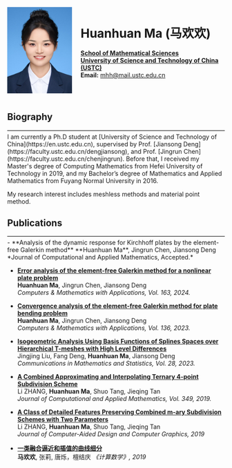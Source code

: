  
<div style="float: left; margin-right: 20px; margin-bottom: 10px;">
  <img src="photo.jpg" alt="photo" width="150"/>
</div>

# Huanhuan Ma (马欢欢)
  
  **[School of Mathematical Sciences](https://math.ustc.edu.cn)**  
  **[University of Science and Technology of China (USTC)](https://en.ustc.edu.cn)**  
  **Email:** mhh@mail.ustc.edu.cn  

<div style="clear: both;"></div>

## Biography
<hr style="border: none; border-top: 1px solid #ccc; margin: 5px 0;">
I am currently a Ph.D student at [University of Science and Technology of China](https://en.ustc.edu.cn), supervised by Prof. [Jiansong Deng](https://faculty.ustc.edu.cn/dengjiansong), and Prof. [Jingrun Chen](https://faculty.ustc.edu.cn/chenjingrun). Before that, I received my Master's degree of Computing Mathematics from Hefei University of Technology in 2019, and my Bachelor’s degree of Mathematics and Applied Mathematics from Fuyang Normal University in 2016.

My research interest includes meshless methods and material point method.

## Publications
<hr style="border: none; border-top: 1px solid #ccc; margin: 5px 0;">
- **Analysis of the dynamic response for Kirchhoff plates by the element-free Galerkin method**  
  **Huanhuan Ma**, Jingrun Chen, Jiansong Deng  
  *Journal of Computational and Applied Mathematics, Accepted.*

- **[Error analysis of the element-free Galerkin method for a nonlinear plate problem](https://doi.org/10.1016/j.camwa.2024.03.020)**  
  **Huanhuan Ma**, Jingrun Chen, Jiansong Deng  
  *Computers & Mathematics with Applications, Vol. 163, 2024.*

- **[Convergence analysis of the element-free Galerkin method for plate bending problem](https://doi.org/10.1016/j.camwa.2023.02.001)**  
  **Huanhuan Ma**, Jingrun Chen, Jiansong Deng  
  *Computers & Mathematics with Applications, Vol. 136, 2023.*

- **[Isogeometric Analysis Using Basis Functions of Splines Spaces over Hierarchical T-meshes with High Level Differences](https://doi.org/10.1007/s40304-022-00324-4)**  
  Jingjing Liu, Fang Deng, **Huanhuan Ma**, Jiansong Deng    
  *Communications in Mathematics and Statistics, Vol. 28, 2023.*

- **[A Combined Approximating and Interpolating Ternary 4-point Subdivision Scheme](https://doi.org/10.1016/j.cam.2018.09.014)**  
  Li ZHANG, **Huanhuan Ma**, Shuo Tang, Jieqing Tan  
  *Journal of Computational and Applied Mathematics, Vol. 349, 2019.*

- **[A Class of Detailed Features Preserving Combined m-ary Subdivision Schemes with Two Parameters](https://www.jcad.cn/en/article/doi/10.3724/SP.J.1089.2019.17400)**  
  Li ZHANG, **Huanhuan Ma**, Shuo Tang, Jieqing Tan  
  *Journal of Computer-Aided Design and Computer Graphics, 2019*

- **[一类融合逼近和插值的曲线细分](https://doi.org/10.12286/jssx.2019.4.367)**  
  **马欢欢**, 张莉, 唐烁，檀结庆
  *《计算数学》, 2019*


   
